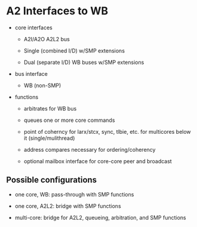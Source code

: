 # A2 Interfaces to WB

* core interfaces

   * A2I/A2O A2L2 bus

   * Single (combined I/D) w/SMP extensions

   * Dual (separate I/D) WB buses w/SMP extensions

* bus interface

   * WB (non-SMP)

* functions

   * arbitrates for WB bus

   * queues one or more core commands

   * point of coherncy for larx/stcx, sync, tlbie, etc. for multicores below it (single/mulithread)

   * address compares necessary for ordering/coherency

   * optional mailbox interface for core-core peer and broadcast


## Possible configurations

* one core, WB: pass-through with SMP functions

* one core, A2L2: bridge with SMP functions

* multi-core: bridge for A2L2, queueing, arbitration, and SMP functions


